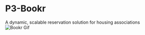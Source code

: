 # P3-Bookr
A dynamic, scalable reservation solution for housing associations
![Bookr Gif](https://github.com/Opetum-dev/P3-Bookr/blob/main/BookerLoadFull.gif)
